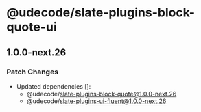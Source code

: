 # @udecode/slate-plugins-block-quote-ui

## 1.0.0-next.26
### Patch Changes

- Updated dependencies []:
  - @udecode/slate-plugins-block-quote@1.0.0-next.26
  - @udecode/slate-plugins-ui-fluent@1.0.0-next.26
